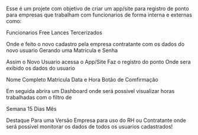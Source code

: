 Esse é um projete com objetivo de criar um app/site
para registro de ponto para empresas que trabalham com funcionarios de forma interna e externas como:

  Funcionarios
  Free Lances
  Tercerizados

Onde e feito o novo cadastro pela empresa contratante com os dados do novo usuario
Gerando uma Matricula e Senha 

Assim o Novo Usuario acessa o App/Site 
Faz o registro do ponto 
Onde sera exibido os dados do usuario

  Nome Completo
  Matricula 
  Data e Hora
  Botão de Comfirmação

Em seguida abrira um Dashboard onde será possivel visualizar
horas trabalhadas com o filtro de 
  
  Semana
  15 Dias
  Mês

Destaque Para uma Versão Empresa para uso do RH ou Contratante 
onde será possivel monitorar os dados de todos os usuarios cadastrados!
  

